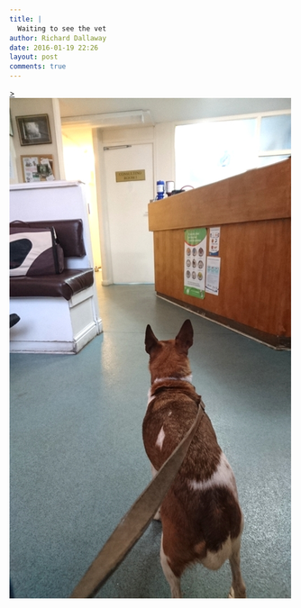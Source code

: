 ```yaml
---
title: |
  Waiting to see the vet
author: Richard Dallaway
date: 2016-01-19 22:26
layout: post
comments: true
---
```


<div><a href="/media/tp_2016-01-18_15_53_50.jpg">><img src="/media/Wtp_thumb_2016-01-18_15_53_50.jpg" width="500" height="889"/></a></div>

      
